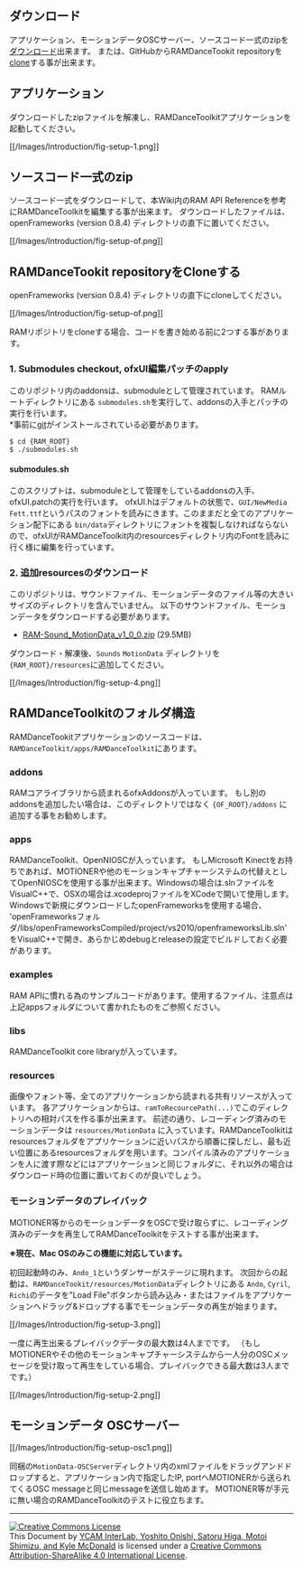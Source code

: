 ## ダウンロード

アプリケーション、モーションデータOSCサーバー、ソースコード一式のzipを[ダウンロード](Overview#downloads)出来ます。
または、GitHubからRAMDanceTookit repositoryを[clone](https://github.com/YCAMInterlab/RAMDanceToolkit)する事が出来ます。

## アプリケーション

ダウンロードしたzipファイルを解凍し、RAMDanceToolkitアプリケーションを起動してください。

[[/Images/Introduction/fig-setup-1.png]]



## ソースコード一式のzip

ソースコード一式をダウンロードして、本Wiki内のRAM API Referenceを参考にRAMDanceToolkitを編集する事が出来ます。
ダウンロードしたファイルは、openFrameworks (version 0.8.4) ディレクトリの直下に置いてください。

[[/Images/Introduction/fig-setup-of.png]]


## RAMDanceTookit repositoryをCloneする

openFrameworks (version 0.8.4) ディレクトリの直下にcloneしてください。

[[/Images/Introduction/fig-setup-of.png]]

RAMリポジトリをcloneする場合、コードを書き始める前に2つする事があります。

### 1. Submodules checkout, ofxUI編集パッチのapply

このリポジトリ内のaddonsは、submoduleとして管理されています。
RAMルートディレクトリにある `submodules.sh`を実行して、addonsの入手とパッチの実行を行います。  
*事前に[git](http://git-scm.com/downloads)がインストールされている必要があります。

	$ cd {RAM_ROOT}
	$ ./submodules.sh

#### submodules.sh

このスクリプトは、submoduleとして管理をしているaddonsの入手、ofxUI.patchの実行を行います。
ofxUI.hはデフォルトの状態で、`GUI/NewMedia Fett.ttf`というパスのフォントを読みにきます。このままだと全てのアプリケーション配下にある `bin/data`ディレクトリにフォントを複製しなければならないので、ofxUIがRAMDanceToolkit内のresourcesディレクトリ内のFontを読みに行く様に編集を行っています。


### 2. 追加resourcesのダウンロード

このリポジトリは、サウンドファイル、モーションデータのファイル等の大きいサイズのディレクトリを含んでいません。
以下のサウンドファイル、モーションデータをダウンロードする必要があります。

- [RAM-Sound_MotionData_v1_0_0.zip](https://github.com/YCAMInterlab/RAMDanceToolkit/releases/download/v1.0.0/RAM-Sound_MotionData_v1_0_0.zip) (29.5MB)

ダウンロード・解凍後、`Sounds` `MotionData` ディレクトリを `{RAM_ROOT}/resources`に追加してください。

[[/Images/Introduction/fig-setup-4.png]]


## RAMDanceToolkitのフォルダ構造

RAMDanceTookitアプリケーションのソースコードは、`RAMDanceToolkit/apps/RAMDanceToolkit`にあります。


### addons 

RAMコアライブラリから読まれるofxAddonsが入っています。
もし別のaddonsを追加したい場合は、このディレクトリではなく `{OF_ROOT}/addons` に追加する事をお勧めします。

### apps

RAMDanceToolkit、OpenNIOSCが入っています。
もしMicrosoft Kinectをお持ちであれば、MOTIONERや他のモーションキャプチャーシステムの代替えとしてOpenNIOSCを使用する事が出来ます。Windowsの場合は.slnファイルをVisualC++で、OSXの場合は.xcodeprojファイルをXCodeで開いて使用します。Windowsで新規にダウンロードしたopenFrameworksを使用する場合、<br />
'openFrameworksフォルダ/libs/openFrameworksCompiled/project/vs2010/openframeworksLib.sln' <br />
をVisualC++で開き、あらかじめdebugとreleaseの設定でビルドしておく必要があります。

### examples

RAM APIに慣れる為のサンプルコードがあります。使用するファイル、注意点は上記appsフォルダについて書かれたものをご参照ください。

### libs

RAMDanceToolkit core libraryが入っています。

### resources

画像やフォント等、全てのアプリケーションから読まれる共有リソースが入っています。 各アプリケーションからは、`ramToRecourcePath(...)`でこのディレクトリへの相対パスを作る事が出来ます。
前述の通り、レコーディング済みのモーションデータは `resources/MotionData` に入っています。RAMDanceToolkitはresourcesフォルダをアプリケーションに近いパスから順番に探しだし、最も近い位置にあるresourcesフォルダを用います。コンパイル済みのアプリケーションを人に渡す際などにはアプリケーションと同じフォルダに、それ以外の場合はダウンロード時の位置に置いておくのが良いでしょう。


### モーションデータのプレイバック
MOTIONER等からのモーションデータをOSCで受け取らずに、レコーディング済みのデータを再生してRAMDanceToolkitをテストする事が出来ます。

**※現在、Mac OSのみこの機能に対応しています。**

初回起動時のみ、`Ando_1`というダンサーがステージに現れます。
次回からの起動は、`RAMDanceTookit/resources/MotionData`ディレクトリにある `Ando`, `Cyril`, `Richi`のデータを"Load File"ボタンから読み込み・またはファイルをアプリケーションへドラッグ&ドロップする事でモーションデータの再生が始まります。

[[/Images/Introduction/fig-setup-3.png]]

一度に再生出来るプレイバックデータの最大数は4人までです。
（もしMOTIONERやその他のモーションキャプチャーシステムから一人分のOSCメッセージを受け取って再生をしている場合、プレイバックできる最大数は3人までです。）

[[/Images/Introduction/fig-setup-2.png]]


## モーションデータ OSCサーバー

[[/Images/Introduction/fig-setup-osc1.png]]

同梱の`MotionData-OSCServer`ディレクトリ内のxmlファイルをドラッグアンドドロップすると、アプリケーション内で指定したIP, portへMOTIONERから送られてくるOSC messageと同じmessageを送信し始めます。
MOTIONER等が手元に無い場合のRAMDanceToolkitのテストに役立ちます。


<hr>
<a rel="license" href="http://creativecommons.org/licenses/by-sa/4.0/"><img alt="Creative Commons License" style="border-width:0" src="http://i.creativecommons.org/l/by-sa/4.0/80x15.png" /></a><br /><span xmlns:dct="http://purl.org/dc/terms/" property="dct:title">This Document</span> by <a xmlns:cc="http://creativecommons.org/ns#" href="http://interlab.ycam.jp/projects/ram" property="cc:attributionName" rel="cc:attributionURL">YCAM InterLab, Yoshito Onishi, Satoru Higa, Motoi Shimizu, and Kyle McDonald</a> is licensed under a <a rel="license" href="http://creativecommons.org/licenses/by-sa/4.0/">Creative Commons Attribution-ShareAlike 4.0 International License</a>.
